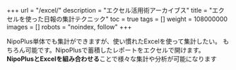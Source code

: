 +++
url = "/excel/"
description = "エクセル活用術アーカイブス"
title = "エクセルを使った日報の集計テクニック"
toc = true
tags = []
weight = 108000000
images = []
robots = "noindex, follow"
+++

NipoPlus単体でも集計ができますが、使い慣れたExcelを使って集計したい。
もちろん可能です。NipoPlusで蓄積したレポートをエクセルで開けます。
**NipoPlusとExcelを組み合わせる**ことで様々な集計や分析が可能になります

